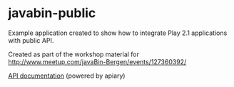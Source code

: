 javabin-public
==============

Example application created to show how to integrate Play 2.1 applications with public API.

Created as part of the workshop material for http://www.meetup.com/javaBin-Bergen/events/127360392/

[API documentation](http://docs.zapodot.apiary.io/) (powered by apiary)
